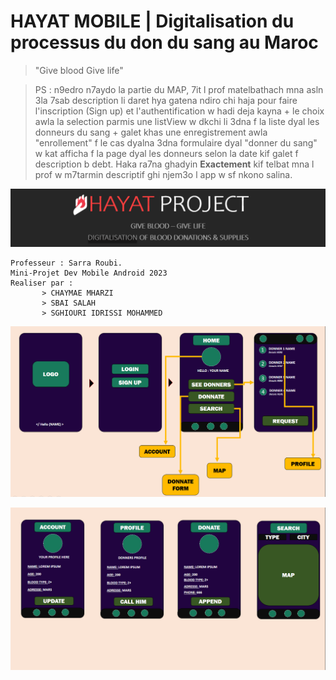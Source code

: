 
# HAYAT MOBILE | Digitalisation du processus du don du sang au Maroc

> "Give blood Give life"

> PS : n9edro n7aydo la partie du MAP, 7it l prof matelbathach mna asln 3la 7sab description li daret hya gatena ndiro chi haja pour faire l'inscription (Sign up) et l'authentification w hadi deja kayna + le choix awla la selection parmis une listView w dkchi li 3dna f la liste dyal les donneurs du sang + galet khas une enregistrement awla "enrollement" f le cas dyalna 3dna formulaire dyal "donner du sang" w kat afficha f la page dyal les donneurs selon la date kif galet f description b debt. Haka ra7na ghadyin **Exactement** kif telbat mna l prof w m7tarmin descriptif ghi njem3o l app w sf nkono salina.

![banner](https://github.com/Sbai-Salah/Hayat_ver_1.0/blob/main/ScreensForReadme/banner.PNG)

```
Professeur : Sarra Roubi.
Mini-Projet Dev Mobile Android 2023
Realiser par : 
       > CHAYMAE MHARZI 
       > SBAI SALAH
       > SGHIOURI IDRISSI MOHAMMED
```



![banner](https://github.com/Sbai-Salah/HayatMobileApp/blob/main/imgs/sketch_1.PNG)

![banner](https://github.com/Sbai-Salah/HayatMobileApp/blob/main/imgs/sketch_2.PNG)
